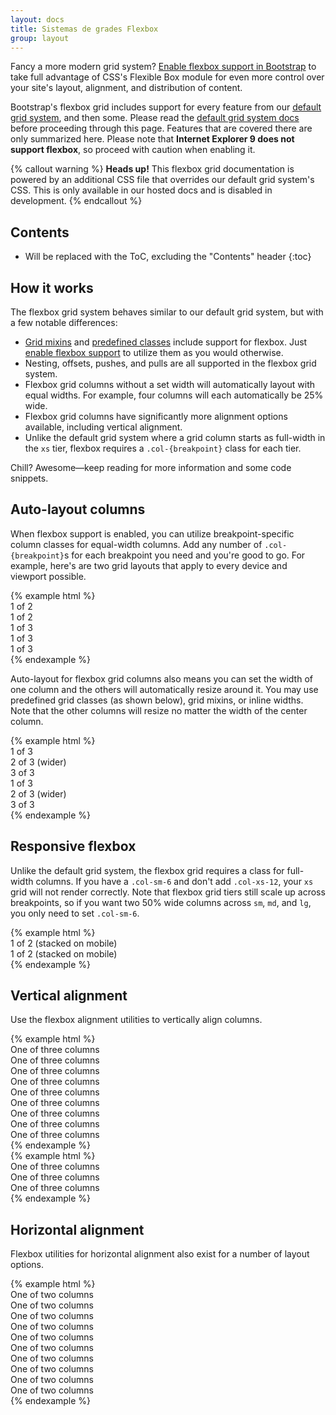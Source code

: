 ```yaml
---
layout: docs
title: Sistemas de grades Flexbox
group: layout
---
```


Fancy a more modern grid system? [Enable flexbox support in Bootstrap](/getting-started/flexbox) to take full advantage of CSS's Flexible Box module for even more control over your site's layout, alignment, and distribution of content.

Bootstrap's flexbox grid includes support for every feature from our [default grid system](/layout/grid), and then some. Please read the [default grid system docs](/layout/grid) before proceeding through this page. Features that are covered there are only summarized here. Please note that **Internet Explorer 9 does not support flexbox**, so proceed with caution when enabling it.

{% callout warning %}
**Heads up!** This flexbox grid documentation is powered by an additional CSS file that overrides our default grid system's CSS. This is only available in our hosted docs and is disabled in development.
{% endcallout %}

## Contents

* Will be replaced with the ToC, excluding the "Contents" header
{:toc}

## How it works

The flexbox grid system behaves similar to our default grid system, but with a few notable differences:

- [Grid mixins](/layout/grid#sass-mixins) and [predefined classes](/layout/grid#predefined-classes) include support for flexbox. Just [enable flexbox support](/getting-started/flexbox) to utilize them as you would otherwise.
- Nesting, offsets, pushes, and pulls are all supported in the flexbox grid system.
- Flexbox grid columns without a set width will automatically layout with equal widths. For example, four columns will each automatically be 25% wide.
- Flexbox grid columns have significantly more alignment options available, including vertical alignment.
- Unlike the default grid system where a grid column starts as full-width in the `xs` tier, flexbox requires a `.col-{breakpoint}` class for each tier.

Chill? Awesome—keep reading for more information and some code snippets.

## Auto-layout columns

When flexbox support is enabled, you can utilize breakpoint-specific column classes for equal-width columns. Add any number of `.col-{breakpoint}`s for each breakpoint you need and you're good to go. For example, here's are two grid layouts that apply to every device and viewport possible.

<div class="bd-example-row">
{% example html %}
<div class="container">
  <div class="row">
    <div class="col-xs">
      1 of 2
    </div>
    <div class="col-xs">
      1 of 2
    </div>
  </div>
  <div class="row">
    <div class="col-xs">
      1 of 3
    </div>
    <div class="col-xs">
      1 of 3
    </div>
    <div class="col-xs">
      1 of 3
    </div>
  </div>
</div>
{% endexample %}
</div>

Auto-layout for flexbox grid columns also means you can set the width of one column and the others will automatically resize around it. You may use predefined grid classes (as shown below), grid mixins, or inline widths. Note that the other columns will resize no matter the width of the center column.

<div class="bd-example-row">
{% example html %}
<div class="container">
  <div class="row">
    <div class="col-xs">
      1 of 3
    </div>
    <div class="col-xs-6">
      2 of 3 (wider)
    </div>
    <div class="col-xs">
      3 of 3
    </div>
  </div>
  <div class="row">
    <div class="col-xs">
      1 of 3
    </div>
    <div class="col-xs-5">
      2 of 3 (wider)
    </div>
    <div class="col-xs">
      3 of 3
    </div>
  </div>
</div>
{% endexample %}
</div>

## Responsive flexbox

Unlike the default grid system, the flexbox grid requires a class for full-width columns. If you have a `.col-sm-6` and don't add `.col-xs-12`, your `xs` grid will not render correctly. Note that flexbox grid tiers still scale up across breakpoints, so if you want two 50% wide columns across `sm`, `md`, and `lg`, you only need to set `.col-sm-6`.

<div class="bd-example-row">
{% example html %}
<div class="container">
  <div class="row">
    <div class="col-xs-12 col-sm-6">
      1 of 2 (stacked on mobile)
    </div>
    <div class="col-xs-12 col-sm-6">
      1 of 2 (stacked on mobile)
    </div>
  </div>
</div>
{% endexample %}
</div>

## Vertical alignment

Use the flexbox alignment utilities to vertically align columns.

<div class="bd-example-row">
{% example html %}
<div class="container">
  <div class="row flex-items-xs-top">
    <div class="col-xs">
      One of three columns
    </div>
    <div class="col-xs">
      One of three columns
    </div>
    <div class="col-xs">
      One of three columns
    </div>
  </div>
  <div class="row flex-items-xs-middle">
    <div class="col-xs">
      One of three columns
    </div>
    <div class="col-xs">
      One of three columns
    </div>
    <div class="col-xs">
      One of three columns
    </div>
  </div>
  <div class="row flex-items-xs-bottom">
    <div class="col-xs">
      One of three columns
    </div>
    <div class="col-xs">
      One of three columns
    </div>
    <div class="col-xs">
      One of three columns
    </div>
  </div>
</div>
{% endexample %}
</div>

<div class="bd-example-row bd-example-row-flex-cols">
{% example html %}
<div class="container">
  <div class="row">
    <div class="col-xs flex-xs-top">
      One of three columns
    </div>
    <div class="col-xs flex-xs-middle">
      One of three columns
    </div>
    <div class="col-xs flex-xs-bottom">
      One of three columns
    </div>
  </div>
</div>
{% endexample %}
</div>

## Horizontal alignment

Flexbox utilities for horizontal alignment also exist for a number of layout options.

<div class="bd-example-row">
{% example html %}
<div class="container">
  <div class="row flex-items-xs-left">
    <div class="col-xs-4">
      One of two columns
    </div>
    <div class="col-xs-4">
      One of two columns
    </div>
  </div>
  <div class="row flex-items-xs-center">
    <div class="col-xs-4">
      One of two columns
    </div>
    <div class="col-xs-4">
      One of two columns
    </div>
  </div>
  <div class="row flex-items-xs-right">
    <div class="col-xs-4">
      One of two columns
    </div>
    <div class="col-xs-4">
      One of two columns
    </div>
  </div>
  <div class="row flex-items-xs-around">
    <div class="col-xs-4">
      One of two columns
    </div>
    <div class="col-xs-4">
      One of two columns
    </div>
  </div>
  <div class="row flex-items-xs-between">
    <div class="col-xs-4">
      One of two columns
    </div>
    <div class="col-xs-4">
      One of two columns
    </div>
  </div>
</div>
{% endexample %}
</div>
